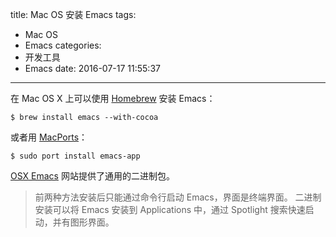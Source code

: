 title: Mac OS 安装 Emacs
tags:
  - Mac OS
  - Emacs
categories:
  - 开发工具
  - Emacs
date: 2016-07-17 11:55:37
---


在 Mac OS X 上可以使用 [Homebrew](http://brew.sh/) 安装 Emacs：

    $ brew install emacs --with-cocoa

或者用 [MacPorts](https://www.macports.org/)：

    $ sudo port install emacs-app

[OSX Emacs](https://emacsformacosx.com/) 网站提供了通用的二进制包。

> 前两种方法安装后只能通过命令行启动 Emacs，界面是终端界面。
> 二进制安装可以将 Emacs 安装到 Applications 中，通过 Spotlight 搜索快速启动，并有图形界面。